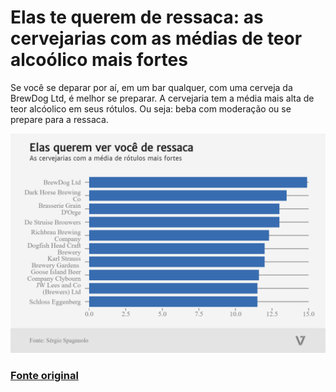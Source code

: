 # Elas te querem de ressaca: as cervejarias com as médias de teor alcoólico mais fortes

Se você se deparar por aí, em um bar qualquer, com uma cerveja da BrewDog Ltd, é melhor se preparar. A cervejaria tem a média mais alta de teor alcóolico em seus rótulos. Ou seja: beba com moderação ou se prepare para a ressaca.

![Gráfico 1](Ressaca.png)

### [Fonte original](https://github.com/brewdega/open-beer-database-dumps)
